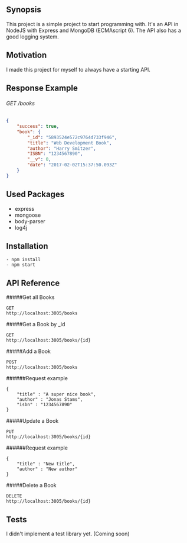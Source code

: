 ## Synopsis

This project is a simple project to start programming with. It's an API in NodeJS with Express and MongoDB (ECMAscript 6). The API also has a good logging system.

## Motivation

I made this project for myself to always have a starting API.

## Response Example
###### GET /books
```json
{
    "success": true,
    "book": {
        "_id": "5893524e572c9764d733f946",
        "title": "Web Development Book",
        "author": "Harry Smitzer",
        "ISBN": "1234567890",
        "__v": 0,
        "date": "2017-02-02T15:37:50.093Z"
    }
}
```


## Used Packages

- express
- mongoose
- body-parser
- log4j

## Installation

```
- npm install
- npm start
```

## API Reference


#####Get all Books
```
GET
http://localhost:3005/books
```
#####Get a Book by _id
```
GET
http://localhost:3005/books/{id}
```
#####Add a Book
```
POST
http://localhost:3005/books
```
######Request example
```
{
    "title" : "A super nice book",
    "author" : "Jonas Stams",
    "isbn" : "1234567890"
}
```
#####Update a Book
```
PUT
http://localhost:3005/books/{id}
```
######Request example
```
{
    "title" : "New title",
    "author" : "New author"
}
```
#####Delete a Book
```
DELETE
http://localhost:3005/books/{id}
```

## Tests

I didn't implement a test library yet. (Coming soon)
